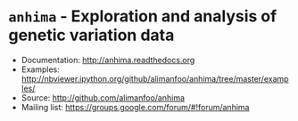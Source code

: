 `anhima` - Exploration and analysis of genetic variation data
=============================================================

* Documentation: http://anhima.readthedocs.org
* Examples: http://nbviewer.ipython.org/github/alimanfoo/anhima/tree/master/examples/
* Source: http://github.com/alimanfoo/anhima
* Mailing list: https://groups.google.com/forum/#!forum/anhima

